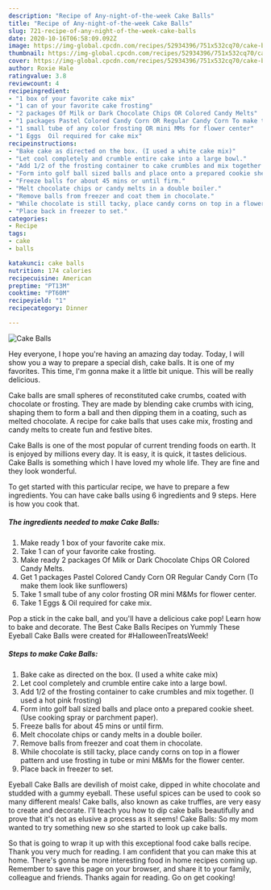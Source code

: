 ```yaml
---
description: "Recipe of Any-night-of-the-week Cake Balls"
title: "Recipe of Any-night-of-the-week Cake Balls"
slug: 721-recipe-of-any-night-of-the-week-cake-balls
date: 2020-10-16T06:58:09.092Z
image: https://img-global.cpcdn.com/recipes/52934396/751x532cq70/cake-balls-recipe-main-photo.jpg
thumbnail: https://img-global.cpcdn.com/recipes/52934396/751x532cq70/cake-balls-recipe-main-photo.jpg
cover: https://img-global.cpcdn.com/recipes/52934396/751x532cq70/cake-balls-recipe-main-photo.jpg
author: Roxie Hale
ratingvalue: 3.8
reviewcount: 4
recipeingredient:
- "1 box of your favorite cake mix"
- "1 can of your favorite cake frosting"
- "2 packages Of Milk or Dark Chocolate Chips OR Colored Candy Melts"
- "1 packages Pastel Colored Candy Corn OR Regular Candy Corn To make them look like sunflowers"
- "1 small tube of any color frosting OR mini MMs for flower center"
- "1 Eggs  Oil required for cake mix"
recipeinstructions:
- "Bake cake as directed on the box. (I used a white cake mix)"
- "Let cool completely and crumble entire cake into a large bowl."
- "Add 1/2 of the frosting container to cake crumbles and mix together. (I used a hot pink frosting)"
- "Form into golf ball sized balls and place onto a prepared cookie sheet.  (Use cooking spray or parchment paper)."
- "Freeze balls for about 45 mins or until firm."
- "Melt chocolate chips or candy melts in a double boiler."
- "Remove balls from freezer and coat them in chocolate."
- "While chocolate is still tacky, place candy corns on top in a flower pattern and use frosting in tube or mini M&amp;Ms for the flower center."
- "Place back in freezer to set."
categories:
- Recipe
tags:
- cake
- balls

katakunci: cake balls 
nutrition: 174 calories
recipecuisine: American
preptime: "PT13M"
cooktime: "PT60M"
recipeyield: "1"
recipecategory: Dinner

---
```



![Cake Balls](https://img-global.cpcdn.com/recipes/52934396/751x532cq70/cake-balls-recipe-main-photo.jpg)

Hey everyone, I hope you're having an amazing day today. Today, I will show you a way to prepare a special dish, cake balls. It is one of my favorites. This time, I'm gonna make it a little bit unique. This will be really delicious.

Cake balls are small spheres of reconstituted cake crumbs, coated with chocolate or frosting. They are made by blending cake crumbs with icing, shaping them to form a ball and then dipping them in a coating, such as melted chocolate. A recipe for cake balls that uses cake mix, frosting and candy melts to create fun and festive bites.

Cake Balls is one of the most popular of current trending foods on earth. It is enjoyed by millions every day. It is easy, it is quick, it tastes delicious. Cake Balls is something which I have loved my whole life. They are fine and they look wonderful.


To get started with this particular recipe, we have to prepare a few ingredients. You can have cake balls using 6 ingredients and 9 steps. Here is how you cook that.

<!--inarticleads1-->

##### The ingredients needed to make Cake Balls:

1. Make ready 1 box of your favorite cake mix.
1. Take 1 can of your favorite cake frosting.
1. Make ready 2 packages Of Milk or Dark Chocolate Chips OR Colored Candy Melts.
1. Get 1 packages Pastel Colored Candy Corn OR Regular Candy Corn (To make them look like sunflowers)
1. Take 1 small tube of any color frosting OR mini M&amp;Ms for flower center.
1. Take 1 Eggs &amp; Oil required for cake mix.


Pop a stick in the cake ball, and you&#39;ll have a delicious cake pop! Learn how to bake and decorate. The Best Cake Balls Recipes on Yummly These Eyeball Cake Balls were created for #HalloweenTreatsWeek! 

<!--inarticleads2-->

##### Steps to make Cake Balls:

1. Bake cake as directed on the box. (I used a white cake mix)
1. Let cool completely and crumble entire cake into a large bowl.
1. Add 1/2 of the frosting container to cake crumbles and mix together. (I used a hot pink frosting)
1. Form into golf ball sized balls and place onto a prepared cookie sheet.  (Use cooking spray or parchment paper).
1. Freeze balls for about 45 mins or until firm.
1. Melt chocolate chips or candy melts in a double boiler.
1. Remove balls from freezer and coat them in chocolate.
1. While chocolate is still tacky, place candy corns on top in a flower pattern and use frosting in tube or mini M&amp;Ms for the flower center.
1. Place back in freezer to set.


Eyeball Cake Balls are devilish of moist cake, dipped in white chocolate and studded with a gummy eyeball. These useful spices can be used to cook so many different meals! Cake balls, also known as cake truffles, are very easy to create and decorate. I&#39;ll teach you how to dip cake balls beautifully and prove that it&#39;s not as elusive a process as it seems! Cake Balls: So my mom wanted to try something new so she started to look up cake balls. 

So that is going to wrap it up with this exceptional food cake balls recipe. Thank you very much for reading. I am confident that you can make this at home. There's gonna be more interesting food in home recipes coming up. Remember to save this page on your browser, and share it to your family, colleague and friends. Thanks again for reading. Go on get cooking!
